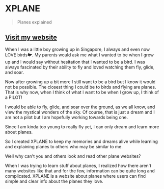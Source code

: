 # XPLANE
> Planes explained
## [Visit my website](https://bistof.github.io)
When I was a little boy growing up in Singapore, I always and even now LOVE birds🐦. My parents would ask me what I wanted to be when I grew up and I would say without hesitation that I wanted to be a bird. I was always fascinated by their ability to fly and loved watching them fly, glide, and soar.

Now after growing up a bit more I still want to be a bird but I know it would not be possible. The closest thing I could be to birds and flying are planes. That is why now, when I think of what I want to be when I grow up, I think of a PILOT!

I would be able to fly, glide, and soar over the ground, as we all know, and view the mystical wonders of the sky. Of course, that is just a dream and I am not a pilot but I am hopefully working towards being one.

Since I am kinda too young to really fly yet, I can only dream and learn more about planes.

So I created XPLANE to keep my memories and dreams alive while learning and explaining planes to others who may be similar to me.

Well why can't you and others look and read other plane websites?

When I was trying to learn stuff about planes, I realized how there aren't many websites like that and for the few, information can be quite long and complicated. XPLANE is a website about planes where users can find simple and clear info about the planes they love.
